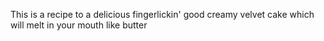 This is a recipe to a delicious fingerlickin' good creamy velvet cake which will melt in your mouth like butter